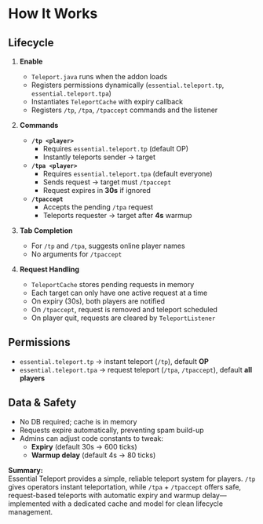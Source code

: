 # How It Works

## Lifecycle
1. **Enable**
   - `Teleport.java` runs when the addon loads
   - Registers permissions dynamically (`essential.teleport.tp`, `essential.teleport.tpa`)
   - Instantiates `TeleportCache` with expiry callback
   - Registers `/tp`, `/tpa`, `/tpaccept` commands and the listener

2. **Commands**
   - **`/tp <player>`**  
     - Requires `essential.teleport.tp` (default OP)  
     - Instantly teleports sender → target
   - **`/tpa <player>`**  
     - Requires `essential.teleport.tpa` (default everyone)  
     - Sends request → target must `/tpaccept`  
     - Request expires in **30s** if ignored
   - **`/tpaccept`**  
     - Accepts the pending `/tpa` request  
     - Teleports requester → target after **4s** warmup

3. **Tab Completion**
   - For `/tp` and `/tpa`, suggests online player names
   - No arguments for `/tpaccept`

4. **Request Handling**
   - `TeleportCache` stores pending requests in memory
   - Each target can only have one active request at a time
   - On expiry (30s), both players are notified
   - On `/tpaccept`, request is removed and teleport scheduled
   - On player quit, requests are cleared by `TeleportListener`

## Permissions
- `essential.teleport.tp` → instant teleport (`/tp`), default **OP**
- `essential.teleport.tpa` → request teleport (`/tpa`, `/tpaccept`), default **all players**

## Data & Safety
- No DB required; cache is in memory
- Requests expire automatically, preventing spam build-up
- Admins can adjust code constants to tweak:
  - **Expiry** (default 30s → 600 ticks)
  - **Warmup delay** (default 4s → 80 ticks)

**Summary:**  
Essential Teleport provides a simple, reliable teleport system for players. `/tp` gives operators instant teleportation, while `/tpa` + `/tpaccept` offers safe, request-based teleports with automatic expiry and warmup delay—implemented with a dedicated cache and model for clean lifecycle management.
